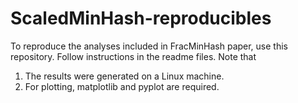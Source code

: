 # ScaledMinHash-reproducibles

To reproduce the analyses included in FracMinHash paper, use this repository. Follow instructions in the readme files. Note that 

1. The results were generated on a Linux machine.
1. For plotting, matplotlib and pyplot are required.
